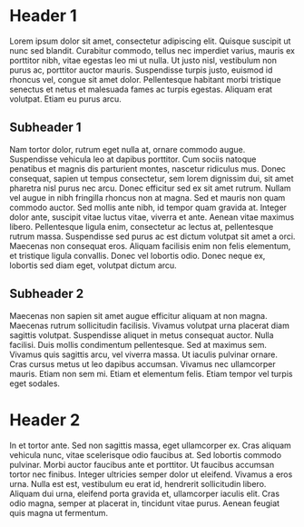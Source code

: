 # Header 1
Lorem ipsum dolor sit amet, consectetur adipiscing elit. Quisque suscipit ut nunc sed blandit. Curabitur commodo, tellus nec imperdiet varius, mauris ex porttitor nibh, vitae egestas leo mi ut nulla. Ut justo nisl, vestibulum non purus ac, porttitor auctor mauris. Suspendisse turpis justo, euismod id rhoncus vel, congue sit amet dolor. Pellentesque habitant morbi tristique senectus et netus et malesuada fames ac turpis egestas. Aliquam erat volutpat. Etiam eu purus arcu.

## Subheader 1
Nam tortor dolor, rutrum eget nulla at, ornare commodo augue. Suspendisse vehicula leo at dapibus porttitor. Cum sociis natoque penatibus et magnis dis parturient montes, nascetur ridiculus mus. Donec consequat, sapien ut tempus consectetur, sem lorem dignissim dui, sit amet pharetra nisl purus nec arcu. Donec efficitur sed ex sit amet rutrum. Nullam vel augue in nibh fringilla rhoncus non at magna. Sed et mauris non quam commodo auctor. Sed mollis ante nibh, id tempor quam gravida at. Integer dolor ante, suscipit vitae luctus vitae, viverra et ante. Aenean vitae maximus libero. Pellentesque ligula enim, consectetur ac lectus at, pellentesque rutrum massa. Suspendisse sed purus ac est dictum volutpat sit amet a orci. Maecenas non consequat eros. Aliquam facilisis enim non felis elementum, et tristique ligula convallis. Donec vel lobortis odio. Donec neque ex, lobortis sed diam eget, volutpat dictum arcu.

## Subheader 2
Maecenas non sapien sit amet augue efficitur aliquam at non magna. Maecenas rutrum sollicitudin facilisis. Vivamus volutpat urna placerat diam sagittis volutpat. Suspendisse aliquet in metus consequat auctor. Nulla facilisi. Duis mollis condimentum pellentesque. Sed at maximus sem. Vivamus quis sagittis arcu, vel viverra massa. Ut iaculis pulvinar ornare. Cras cursus metus ut leo dapibus accumsan. Vivamus nec ullamcorper mauris. Etiam non sem mi. Etiam et elementum felis. Etiam tempor vel turpis eget sodales.

# Header 2

In et tortor ante. Sed non sagittis massa, eget ullamcorper ex. Cras aliquam vehicula nunc, vitae scelerisque odio faucibus at. Sed lobortis commodo pulvinar. Morbi auctor faucibus ante et porttitor. Ut faucibus accumsan tortor nec finibus. Integer ultricies semper dolor ut eleifend. Vivamus a eros urna. Nulla est est, vestibulum eu erat id, hendrerit sollicitudin libero. Aliquam dui urna, eleifend porta gravida et, ullamcorper iaculis elit. Cras odio magna, semper at placerat in, tincidunt vitae purus. Aenean feugiat quis magna ut fermentum.